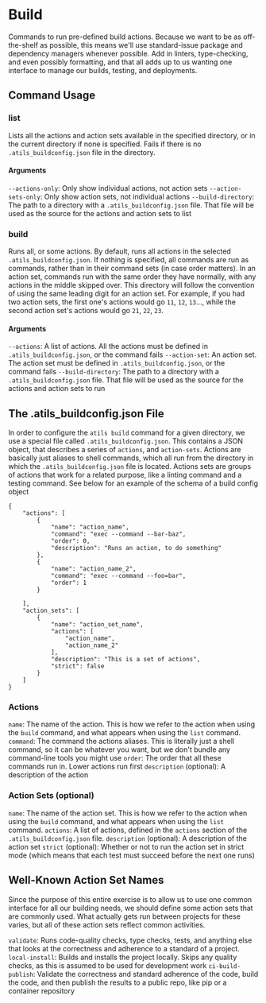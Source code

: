 # Build
Commands to run pre-defined build actions. Because we want to be as off-the-shelf as possible, this means we'll use standard-issue package and dependency managers whenever possible. Add in linters, type-checking, and even possibly formatting, and that all adds up to us wanting one interface to manage our builds, testing, and deployments.

## Command Usage

### list
Lists all the actions and action sets available in the specified directory, or in the current directory if none is specified. Fails if there is no `.atils_buildconfig.json` file in the directory.

#### Arguments
`--actions-only`: Only show individual actions, not action sets
`--action-sets-only`: Only show action sets, not individual actions
`--build-directory`: The path to a directory with a `.atils_buildconfig.json` file. That file will be used as the source for the actions and action sets to list

### build
Runs all, or some actions. By default, runs all actions in the selected `.atils_buildconfig.json`. If nothing is specified, all commands are run as commands, rather than in their command sets (in case order matters). In an action set, commands run with the same order they have normally, with any actions in the middle skipped over. This directory will follow the convention of using the same leading digit for an action set. For example, if you had two action sets, the first one's actions would go `11`, `12`, `13`..., while the second action set's actions would go `21`, `22`, `23`.

#### Arguments
`--actions`: A list of actions. All the actions must be defined in `.atils_buildconfig.json`, or the command fails
`--action-set`: An action set. The action set must be defined in `.atils_buildconfig.json`, or the command fails
`--build-directory`: The path to a directory with a `.atils_buildconfig.json` file. That file will be used as the source for the actions and action sets to run

## The .atils_buildconfig.json File
In order to configure the `atils build` command for a given directory, we use a special file called `.atils_buildconfig.json`. This contains a JSON object, that describes a series of `actions`, and `action-sets`. Actions are basically just aliases to shell commands, which all run from the directory in which the `.atils_buildconfig.json` file is located. Actions sets are groups of actions that work for a related purpose, like a linting command and a testing command. See below for an example of the schema of a build config object
```
{
    "actions": [
        {
            "name": "action_name",
            "command": "exec --command --bar-baz",
            "order": 0,
            "description": "Runs an action, to do something"
        },
        {
            "name": "action_name_2",
            "command": "exec --command --foo=bar",
            "order": 1
        }

    ],
    "action_sets": [
        {
            "name": "action_set_name",
            "actions": [
                "action_name",
                "action_name_2"
            ],
            "description": "This is a set of actions",
            "strict": false
        }
    ]
}
```
### Actions
`name`: The name of the action. This is how we refer to the action when using the `build` command, and what appears when using the `list` command.
`command`: The command the actions aliases. This is literally just a shell command, so it can be whatever you want, but we don't bundle any command-line tools you might use
`order`: The order that all these commands run in. Lower actions run first
`description` (optional): A description of the action

### Action Sets (optional)
`name`: The name of the action set. This is how we refer to the action when using the `build` command, and what appears when using the `list` command.
`actions`: A list of actions, defined in the `actions` section of the `.atils_buildconfig.json` file.
`description` (optional): A description of the action set
`strict` (optional): Whether or not to run the action set in strict mode (which means that each test must succeed before the next one runs)

## Well-Known Action Set Names
Since the purpose of this entire exercise is to allow us to use one common interface for all our building needs, we should define some action sets that are commonly used. What actually gets run between projects for these varies, but all of these action sets reflect common activities.

`validate`: Runs code-quality checks, type checks, tests, and anything else that looks at the correctness and adherence to a standard of a project.
`local-install`: Builds and installs the project locally. Skips any quality checks, as this is assumed to be used for development work
`ci-build-publish`: Validate the correctness and standard adherence of the code, build the code, and then publish the results to a public repo, like pip or a container repository